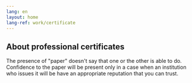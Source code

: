 ```yaml
---
lang: en
layout: home
lang-ref: work/certificate
---
```


## About professional certificates

The presence of "paper" doesn't say that one or the other is able to do.
Confidence to the paper will be present only in a case when an institution who
issues it will be have an appropriate reputation that you can trust.

